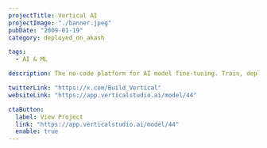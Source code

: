 ```yaml
---
projectTitle: Vertical AI
projectImage: "./banner.jpeg"
pubDate: "2009-01-19"
category: deployed_on_akash

tags:
  - AI & ML

description: The no-code platform for AI model fine-tuning. Train, deploy, and monetize AI models effortlessly through our integrated marketplace.

twitterLink: "https://x.com/Build_Vertical"
websiteLink: "https://app.verticalstudio.ai/model/44"

ctaButton:
  label: View Project
  link: "https://app.verticalstudio.ai/model/44"
  enable: true
---
```

